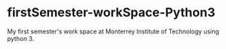 # firstSemester-workSpace-Python3
My first semester's work space at Monterrey Institute of Technology using python 3.
